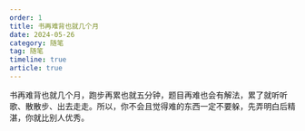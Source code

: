 ```yaml
---
order: 1
title: 书再难背也就几个月
date: 2024-05-26
category: 随笔
tag: 随笔
timeline: true
article: true
---
```


书再难背也就几个月，跑步再累也就五分钟，题目再难也会有解法，累了就听听歌、散散步、出去走走。所以，你不会且觉得难的东西一定不要躲，先弄明白后精湛，你就比别人优秀。